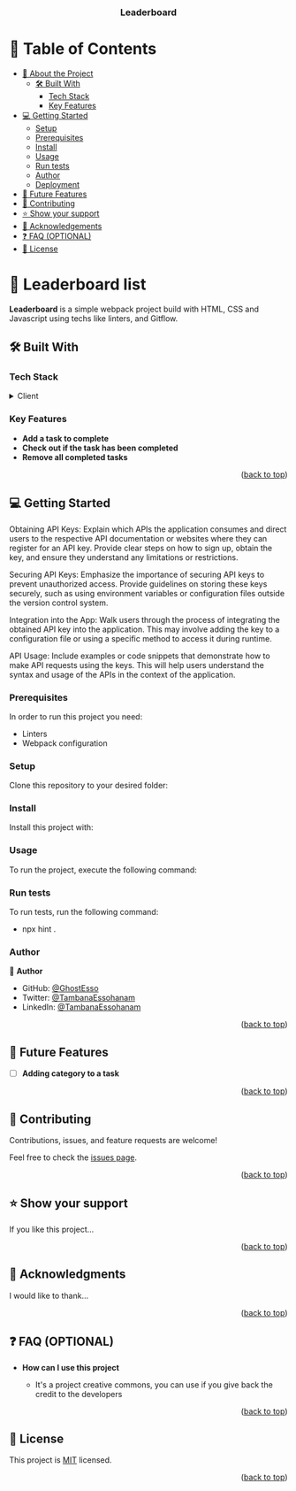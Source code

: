 <a name="readme-top"></a>

<div align="center">
  <h3><b>Leaderboard</b></h3>

</div>

# 📗 Table of Contents

- [📖 About the Project](#about-project)
  - [🛠 Built With](#built-with)
    - [Tech Stack](#tech-stack)
    - [Key Features](#key-features)
- [💻 Getting Started](#getting-started)
  - [Setup](#setup)
  - [Prerequisites](#prerequisites)
  - [Install](#install)
  - [Usage](#usage)
  - [Run tests](#run-tests)
  - [Author](#author)
  - [Deployment](#triangular_flag_on_post-deployment)
- [🔭 Future Features](#future-features)
- [🤝 Contributing](#contributing)
- [⭐️ Show your support](#support)
- [🙏 Acknowledgements](#acknowledgements)
- [❓ FAQ (OPTIONAL)](#faq)
- [📝 License](#license)

# 📖 Leaderboard list <a name="about-project"></a>

**Leaderboard** is a simple webpack project build with HTML, CSS and Javascript using techs like linters, and Gitflow.

## 🛠 Built With <a name="built-with"></a>

### Tech Stack <a name="tech-stack"></a>

<details>
  <summary>Client</summary>
  <ul>
    <li><a href="#">HTML</a></li>
    <li><a href="#">CSS</a></li>
    <li><a href="#">Webpack</a></li>
    <li><a href="#">Linters</a></li>
    <li><a href="#">Gitflow</a></li>
  </ul>
</details>

### Key Features <a name="key-features"></a>

- **Add a task to complete**
- **Check out if the task has been completed**
- **Remove all completed tasks**

<p align="right">(<a href="#readme-top">back to top</a>)</p>


## 💻 Getting Started <a name="getting-started"></a>

Obtaining API Keys: Explain which APIs the application consumes and direct users to the respective API documentation or websites where they can register for an API key. Provide clear steps on how to sign up, obtain the key, and ensure they understand any limitations or restrictions.

Securing API Keys: Emphasize the importance of securing API keys to prevent unauthorized access. Provide guidelines on storing these keys securely, such as using environment variables or configuration files outside the version control system.

Integration into the App: Walk users through the process of integrating the obtained API key into the application. This may involve adding the key to a configuration file or using a specific method to access it during runtime.

API Usage: Include examples or code snippets that demonstrate how to make API requests using the keys. This will help users understand the syntax and usage of the APIs in the context of the application.

### Prerequisites

In order to run this project you need:

- Linters
- Webpack configuration

### Setup

Clone this repository to your desired folder:


### Install

Install this project with:


### Usage

To run the project, execute the following command:


### Run tests

To run tests, run the following command:
- npx hint .

### Author

👤 **Author**

- GitHub: [@GhostEsso](https://github.com/GhostEsso)
- Twitter: [@TambanaEssohanam](https://twitter.com/TambanaEssohana)
- LinkedIn: [@TambanaEssohanam](https://www.linkedin.com/in/essohanam-tambana-62aa081a1/)

<p align="right">(<a href="#readme-top">back to top</a>)</p>

## 🔭 Future Features <a name="future-features"></a>

- [ ] **Adding category to a task**

<p align="right">(<a href="#readme-top">back to top</a>)</p>

## 🤝 Contributing <a name="contributing"></a>

Contributions, issues, and feature requests are welcome!

Feel free to check the [issues page](../../issues/).

<p align="right">(<a href="#readme-top">back to top</a>)</p>

## ⭐️ Show your support <a name="support"></a>

If you like this project...

<p align="right">(<a href="#readme-top">back to top</a>)</p>

## 🙏 Acknowledgments <a name="acknowledgements"></a>

I would like to thank...

<p align="right">(<a href="#readme-top">back to top</a>)</p>

## ❓ FAQ (OPTIONAL) <a name="faq"></a>

- **How can I use this project**

  - It's a project creative commons, you can use if you give back the credit to the developers

<p align="right">(<a href="#readme-top">back to top</a>)</p>

## 📝 License <a name="license"></a>

This project is [MIT](./LICENSE) licensed.

<p align="right">(<a href="#readme-top">back to top</a>)</p>
